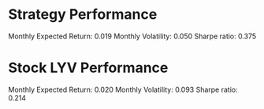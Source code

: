 # Strategy Performance
Monthly Expected Return: 0.019
Monthly Volatility: 0.050
Sharpe ratio: 0.375
# Stock LYV Performance
Monthly Expected Return: 0.020
Monthly Volatility: 0.093
Sharpe ratio: 0.214

